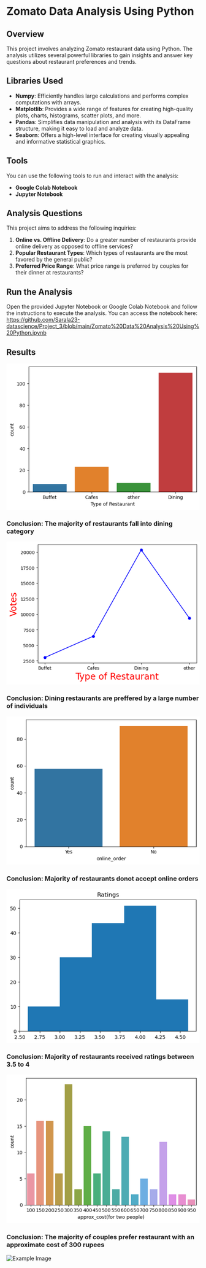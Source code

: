 # Zomato Data Analysis Using Python



## Overview

This project involves analyzing Zomato restaurant data using Python. The analysis utilizes several powerful libraries to gain insights and answer key questions about restaurant preferences and trends.

## Libraries Used

- **Numpy**: Efficiently handles large calculations and performs complex computations with arrays.
- **Matplotlib**: Provides a wide range of features for creating high-quality plots, charts, histograms, scatter plots, and more.
- **Pandas**: Simplifies data manipulation and analysis with its DataFrame structure, making it easy to load and analyze data.
- **Seaborn**: Offers a high-level interface for creating visually appealing and informative statistical graphics.

## Tools

You can use the following tools to run and interact with the analysis:
- **Google Colab Notebook**
- **Jupyter Notebook**

## Analysis Questions

This project aims to address the following inquiries:

1. **Online vs. Offline Delivery**: Do a greater number of restaurants provide online delivery as opposed to offline services?
2. **Popular Restaurant Types**: Which types of restaurants are the most favored by the general public?
3. **Preferred Price Range**: What price range is preferred by couples for their dinner at restaurants?


## Run the Analysis

Open the provided Jupyter Notebook or Google Colab Notebook and follow the instructions to execute the analysis. You can access the notebook here: 
https://github.com/Sarala23-datascience/Project_3/blob/main/Zomato%20Data%20Analysis%20Using%20Python.ipynb

## Results
![Example Image](https://github.com/Sarala23-datascience/Project_3/blob/main/Type_of_restaurants.png)
### Conclusion: The majority of restaurants fall into dining category




![Example Image](https://github.com/Sarala23-datascience/Project_3/blob/main/Votes_for_restaurants.png)
### Conclusion: Dining restaurants are preffered by a large number of individuals




![Example Image](https://github.com/Sarala23-datascience/Project_3/blob/main/Online_orders.png)
### Conclusion: Majority of restaurants donot accept online orders





![Example Image](https://github.com/Sarala23-datascience/Project_3/blob/main/Ratings.png)
### Conclusion: Majority of restaurants received ratings between 3.5 to 4




![Example Image](https://github.com/Sarala23-datascience/Project_3/blob/main/Approx_cost_for_two_people.png)
### Conclusion: The majority of couples prefer restaurant with an approximate cost of 300 rupees




![Example Image]()




